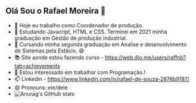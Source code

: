 ## Olá Sou o Rafael Moreira 👋

- 🔭 Hoje eu trabalho como Coordenador de produção.
- 🌱 Estudando Javacript, HTML e CSS. Terminei em 2021 minha graduação em Gestão de produção industrial.
- 🌱 Cursando  minha segunda graduação em Analise e desenvolvimento de Sistemas pela Estácio. 😄
- 📚 Site aonde estou fazendo curso - https://web.dio.me/users/raffnb?tab=achievements
- 👯 Estou interessado em trabalhar com Programação.!
- 📫 Linkedin - https://www.linkedin.com/in/rafael-de-souza-2876b9187/
- 😄 Pronouns: ele/dele
- ![Anurag's GitHub stats](https://github-readme-stats.vercel.app/api?username=raffnb&show_icons=true&theme=onedark)
